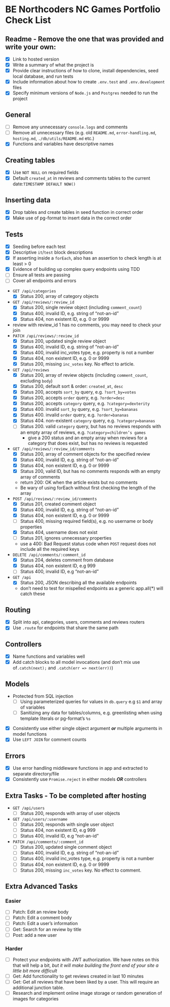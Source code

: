 # BE Northcoders NC Games Portfolio Check List

## Readme - Remove the one that was provided and write your own:

- [x] Link to hosted version
- [x] Write a summary of what the project is
- [x] Provide clear instructions of how to clone, install dependencies, seed local database, and run tests
- [x] Include information about how to create `.env.test` and `.env.development` files
- [x] Specify minimum versions of `Node.js` and `Postgres` needed to run the project

## General

- [ ] Remove any unnecessary `console.logs` and comments
- [ ] Remove all unnecessary files (e.g. old `README.md`, `error-handling.md`, `hosting.md`, `./db/utils/README.md` etc.)
- [x] Functions and variables have descriptive names

## Creating tables

- [x] Use `NOT NULL` on required fields
- [x] Default `created_at` in reviews and comments tables to the current date:`TIMESTAMP DEFAULT NOW()`

## Inserting data

- [x] Drop tables and create tables in seed function in correct order
- [x] Make use of pg-format to insert data in the correct order

## Tests

- [x] Seeding before each test
- [x] Descriptive `it`/`test` block descriptions
- [x] If asserting inside a `forEach`, also has an assertion to check length is at least > 0
- [x] Evidence of building up complex query endpoints using TDD
- [ ] Ensure all tests are passing
- [ ] Cover all endpoints and errors
- `GET /api/categories`
  - [x] Status 200, array of category objects
- `GET /api/reviews/:review_id`
  - [x] Status 200, single review object (including `comment_count`)
  - [x] Status 400, invalid ID, e.g. string of “not-an-id”
  - [x] Status 404, non existent ID, e.g. 0 or 9999
- review with review_id 1 has no comments, you may need to check your join
- `PATCH /api/reviews/:review_id`
  - [x] Status 200, updated single review object
  - [x] Status 400, invalid ID, e.g. string of “not-an-id”
  - [x] Status 400, invalid inc_votes type, e.g. property is not a number
  - [x] Status 404, non existent ID, e.g. 0 or 9999
  - [x] Status 200, missing `inc_votes` key. No effect to article.
- `GET /api/reviews`
  - [x] Status 200, array of review objects (including `comment_count`, excluding `body`)
  - [x] Status 200, default sort & order: `created_at`, `desc`
  - [x] Status 200, accepts `sort_by` query, e.g. `?sort_by=votes`
  - [x] Status 200, accepts `order` query, e.g. `?order=desc`
  - [x] Status 200, accepts `category` query, e.g. `?category=dexterity`
  - [x] Status 400. invalid `sort_by` query, e.g. `?sort_by=bananas`
  - [x] Status 400. invalid `order` query, e.g. `?order=bananas`
  - [x] Status 404. non-existent `category` query, e.g. `?category=bananas`
  - [ ] Status 200. valid `category` query, but has no reviews responds with an empty array of reviews, e.g. `?category=children’s games`
    - give a 200 status and an empty array when reviews for a category that does exist, but has no reviews is requested
- `GET /api/reviews/:review_id/comments`
  - [x] Status 200, array of comment objects for the specified review
  - [x] Status 400, invalid ID, e.g. string of “not-an-id”
  - [x] Status 404, non existent ID, e.g. 0 or 9999
  - [x] Status 200, valid ID, but has no comments responds with an empty array of comments
  - return 200: OK when the article exists but no comments
  - Be wary of using forEach without first checking the length of the array
- `POST /api/reviews/:review_id/comments`
  - [x] Status 201, created comment object
  - [x] Status 400, invalid ID, e.g. string of “not-an-id”
  - [x] Status 404, non existent ID, e.g. 0 or 9999
  - [ ] Status 400, missing required field(s), e.g. no username or body properties
  - [x] Status 404, username does not exist
  - [ ] Status 201, ignores unnecessary properties
  - use a 400: Bad Request status code when `POST` request does not include all the required keys
- `DELETE /api/comments/:comment_id`
  - [x] Status 204, deletes comment from database
  - [x] Status 404, non existent ID, e.g 999
  - [ ] Status 400, invalid ID, e.g “not-an-id”
- `GET /api`
  - [x] Status 200, JSON describing all the available endpoints
  - don’t need to test for mispelled endpoints as a generic app.all(\*) will catch these

## Routing

- [x] Split into api, categories, users, comments and reviews routers
- [x] Use `.route` for endpoints that share the same path

## Controllers

- [x] Name functions and variables well
- [x] Add catch blocks to all model invocations (and don’t mix use of`.catch(next);` and `.catch(err => next(err))`)

## Models

- Protected from SQL injection
  - [ ] Using parameterized queries for values in `db.query` e.g `$1` and array of variables
  - [ ] Sanitizing any data for tables/columns, e.g. greenlisting when using template literals or pg-format’s `%s`
- [x] Consistently use either single object argument _**or**_ multiple arguments in model functions
- [x] Use `LEFT JOIN` for comment counts

## Errors

- [x] Use error handling middleware functions in app and extracted to separate directory/file
- [x] Consistently use `Promise.reject` in either models _**OR**_ controllers

## Extra Tasks - To be completed after hosting

- `GET /api/users`
  - [ ] Status 200, responds with array of user objects
- `GET /api/users/:username`
  - [ ] Status 200, responds with single user object
  - [ ] Status 404, non existent ID, e.g 999
  - [ ] Status 400, invalid ID, e.g “not-an-id”
- `PATCH /api/comments/:comment_id`
  - [ ] Status 200, updated single comment object
  - [ ] Status 400, invalid ID, e.g. string of “not-an-id”
  - [ ] Status 400, invalid inc_votes type, e.g. property is not a number
  - [ ] Status 404, non existent ID, e.g. 0 or 9999
  - [ ] Status 200, missing `inc_votes` key. No effect to comment.

## Extra Advanced Tasks

### Easier

- [ ] Patch: Edit an review body
- [ ] Patch: Edit a comment body
- [ ] Patch: Edit a user’s information
- [ ] Get: Search for an review by title
- [ ] Post: add a new user

### Harder

- [ ] Protect your endpoints with JWT authorization. We have notes on this that will help a bit, _but it will make building the front end of your site a little bit more difficult_
- [ ] Get: Add functionality to get reviews created in last 10 minutes
- [ ] Get: Get all reviews that have been liked by a user. This will require an additional junction table.
- [ ] Research and implement online image storage or random generation of images for categories
